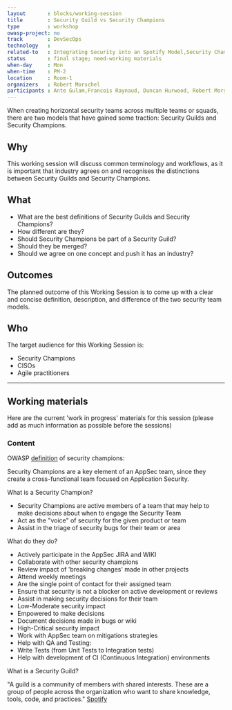 ```yaml
---
layout       : blocks/working-session
title        : Security Guild vs Security Champions
type         : workshop
owasp-project: no
track        : DevSecOps
technology   :
related-to   : Integrating Security into an Spotify Model,Security Champions,CISO
status       : final stage; need-working materials
when-day     : Mon
when-time    : PM-2
location     : Room-1
organizers   : Robert Morschel
participants : Ante Gulam,Francois Raynaud, Duncan Hurwood, Robert Morschel, Timo Pagel
---
```


When creating horizontal security teams across multiple teams or squads, there are two models that have gained some traction: Security Guilds and Security Champions.

## Why

This working session will discuss common terminology and workflows, as it is important that industry agrees on and recognises the distinctions between Security Guilds and Security Champions.  

## What

 - What are the best definitions of Security Guilds and Security Champions?
 - How different are they?
 - Should Security Champions be part of a Security Guild?
 - Should they be merged?
 - Should we agree on one concept and push it has an industry?
 
## Outcomes

The planned outcome of this Working Session is to come up with a clear and concise definition, description, and difference of the two security team models.

## Who

The target audience for this Working Session is:

 - Security Champions
 - CISOs
 - Agile practitioners
 
 --- 

## Working materials

Here are the current 'work in progress' materials for this session (please add as much information as possible before the sessions)

### Content

OWASP [definition](https://www.owasp.org/index.php/Security_Champions) of security champions:

Security Champions are a key element of an AppSec team, since they create a cross-functional team focused on Application Security.

What is a Security Champion?

- Security Champions are active members of a team that may help to make decisions about when to engage the Security Team
- Act as the "voice" of security for the given product or team
- Assist in the triage of security bugs for their team or area

What do they do?

- Actively participate in the AppSec JIRA and WIKI
- Collaborate with other security champions
- Review impact of 'breaking changes' made in other projects
- Attend weekly meetings
- Are the single point of contact for their assigned team
- Ensure that security is not a blocker on active development or reviews
- Assist in making security decisions for their team
- Low-Moderate security impact
- Empowered to make decisions
- Document decisions made in bugs or wiki
- High-Critical security impact
- Work with AppSec team on mitigations strategies
- Help with QA and Testing:
- Write Tests (from Unit Tests to Integration tests)
- Help with development of CI (Continuous Integration) environments

What is a Security Guild?

"A guild is a community of members with shared interests. These are a group of people across the organization who want to share knowledge, tools, code, and practices." [Spotify](http://www.full-stackagile.com/2016/02/14/team-organisation-squads-chapters-tribes-and-guilds)
